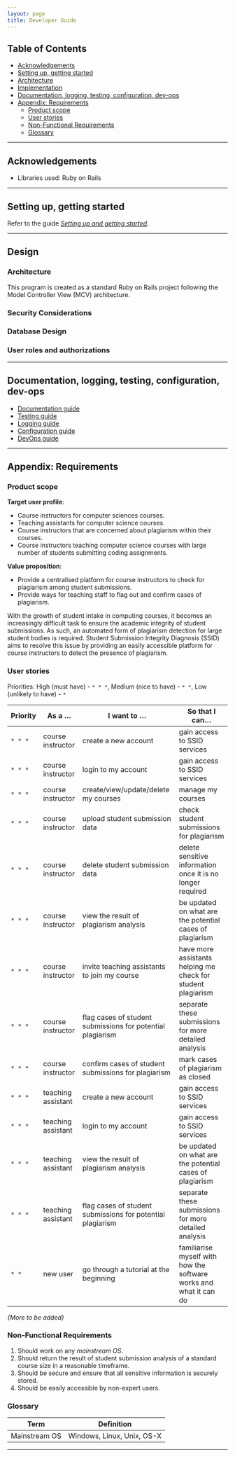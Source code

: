 ```yaml
---
layout: page
title: Developer Guide
---
```


## Table of Contents
- [Acknowledgements](#acknowledgements)
- [Setting up, getting started](#setting-up-getting-started)
- [Architecture](#architecture)
- [Implementation](#implementation)
- [Documentation, logging, testing, configuration, dev-ops](#documentation-logging-testing-configuration-dev-ops)
- [Appendix: Requirements](#appendix-requirements)
  - [Product scope](#product-scope)
  - [User stories](#user-stories)
  - [Non-Functional Requirements](#non-functional-requirements)
  - [Glossary](#glossary)



---

## **Acknowledgements**

* Libraries used: Ruby on Rails


---

## **Setting up, getting started**

Refer to the guide [_Setting up and getting started_](SettingUp.md).

---


## **Design**

### **Architecture**

This program is created as a standard Ruby on Rails project following the Model Controller View (MCV) architecture.

### **Security Considerations**

### **Database Design**

### **User roles and authorizations**





---


## **Documentation, logging, testing, configuration, dev-ops**

* [Documentation guide](https://ay2122s1-cs2103-w14-1.github.io/tp/Documentation.html)
* [Testing guide](https://ay2122s1-cs2103-w14-1.github.io/tp/Testing.html)
* [Logging guide](https://ay2122s1-cs2103-w14-1.github.io/tp/Logging.html)
* [Configuration guide](https://ay2122s1-cs2103-w14-1.github.io/tp/Configuration.html)
* [DevOps guide](https://ay2122s1-cs2103-w14-1.github.io/tp/DevOps.html)

---

## **Appendix: Requirements**

### Product scope

**Target user profile**:

* Course instructors for computer sciences courses.
* Teaching assistants for computer science courses.
* Course instructors that are concerned about plagiarism within their courses.
* Course instructors teaching computer science courses with large number of students submitting coding assignments.

**Value proposition**:
* Provide a centralised platform for course instructors to check for plagiarism among student submissions.
* Provide ways for teaching staff to flag out and confirm cases of plagiarism.


With the growth of student intake in computing courses, it becomes an increasingly difficult task to ensure the academic integrity of student submissions.  As such, an automated form of plagiarism detection for large student bodies is required. Student Submission Integrity Diagnosis (SSID) aims to resolve this issue by providing an easily accessible platform for course instructors to detect the presence of plagiarism.

### User stories

Priorities: High (must have) - `* * *`, Medium (nice to have) - `* *`, Low (unlikely to have) - `*`


| Priority | As a …                 | I want to …                                                                              | So that I can…                                                                |
| -------- | ---------------------- | ---------------------------------------------------------------------------------------- | ----------------------------------------------------------------------------- |
| `* * *`  | course instructor      | create a new account                                                                     | gain access to SSID services                                   |
| `* * *`  | course instructor      | login to my account                                                                      | gain access to SSID services                                        |
| `* * *`  | course instructor      | create/view/update/delete my courses                                                     | manage my courses                 |
| `* * *`  | course instructor      | upload student submission data                                                           | check student submissions for plagiarism   |
| `* * *`  | course instructor      | delete student submission data                                                           | delete sensitive information once it is no longer required          |
| `* * *`  | course instructor      | view the result of plagiarism analysis                                                    | be updated on what are the potential cases of plagiarism                                      |
| `* * *`  | course instructor      | invite teaching assistants to join my course                                             | have more assistants helping me check for student plagiarism                 |
| `* * *`  | course instructor      | flag cases of student submissions for potential plagiarism                                | separate these submissions for more detailed analysis |
| `* * *`  | course instructor      | confirm cases of student submissions for plagiarism                                       | mark cases of plagiarism as closed          |
| `* * *`  | teaching assistant     | create a new account                                                                     | gain access to SSID services            |
| `* * *`  | teaching assistant     | login to my account                                                                      | gain access to SSID services                                                   |
| `* * *`  | teaching assistant     | view the result of plagiarism analysis                                                    | be updated on what are the potential cases of plagiarism                                      |
| `* * *`  | teaching assistant     | flag cases of student submissions for potential plagiarism                                | separate these submissions for more detailed analysis |
| `* *`    | new user               | go through a tutorial at the beginning                                                   | familiarise myself with how the software works and what it can do                  |


*{More to be added}*



### Non-Functional Requirements

1. Should work on any _mainstream OS_.
2. Should return the result of student submission analysis of a standard course size in a reasonable timeframe.
3. Should be secure and ensure that all sensitive information is securely stored.
8. Should be easily accessible by non-expert users.


### Glossary

| Term                | Definition                                                                                                                                |
|---------------------|-------------------------------------------------------------------------------------------------------------------------------------------|
| Mainstream OS       | Windows, Linux, Unix, OS-X |


---
